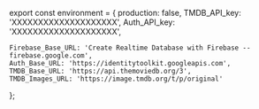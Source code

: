 export const environment = {
    production: false,
    TMDB_API_key: 'XXXXXXXXXXXXXXXXXXXX',
    Auth_API_key: 'XXXXXXXXXXXXXXXXXXXX',

    Firebase_Base_URL: 'Create Realtime Database with Firebase -- firebase.google.com',
    Auth_Base_URL: 'https://identitytoolkit.googleapis.com',
    TMDB_Base_URL: 'https://api.themoviedb.org/3',
    TMDB_Images_URL: 'https://image.tmdb.org/t/p/original'
};